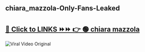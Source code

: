 
 ## chiara_mazzola-Only-Fans-Leaked

# <h2><a href="https://clipsfans.com/chiara_mazzola&ref=git">🔗 Click to LINKS ⏩⏩ 👉 🟢 chiara mazzola </a></h2>

<a href="https://clipsfans.com/chiara_mazzola&ref=git" rel="nofollow" data-target="animated-image.originalLink"><img src="https://i.ibb.co.com/xMMVF88/686577567.gif" alt="Viral Video Original" style="max-width: 100%; display: inline-block;" data-target="animated-image.originalImage"></a>
